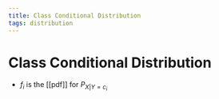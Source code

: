```yaml
---
title: Class Conditional Distribution
tags: distribution
---
```


# Class Conditional Distribution
- $f_{i}$ is the [[pdf]] for $P_{X|Y=c_{i}}$








